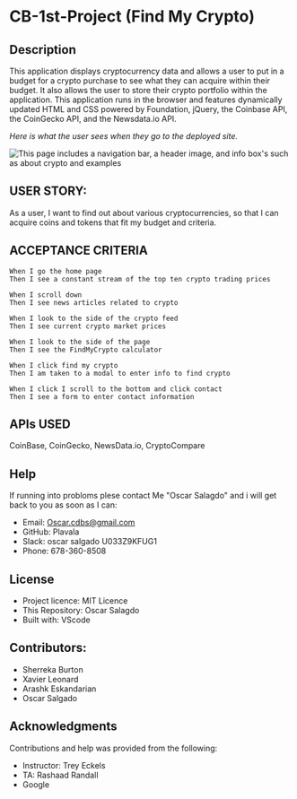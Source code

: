 # CB-1st-Project (Find My Crypto)

## Description

This application displays cryptocurrency data and allows a user to put in a budget for a crypto purchase to see what they can acquire within their budget. It also allows the user to store their crypto portfolio within the application. This application runs in the browser and features dynamically updated HTML and CSS powered by Foundation, jQuery, the Coinbase API, the CoinGecko API, and the Newsdata.io API.


*Here is what the user sees when they go to the deployed site.*

![*This page includes a navigation bar, a header image, and info box's such as about crypto and examples*](./assets/images/findmycryptoscreenshot.png)


## USER STORY: 

As a user, I want to find out about various cryptocurrencies, so that I can acquire coins and tokens that fit my budget and criteria. 

## ACCEPTANCE CRITERIA
```
When I go the home page 
Then I see a constant stream of the top ten crypto trading prices

When I scroll down 
Then I see news articles related to crypto

When I look to the side of the crypto feed
Then I see current crypto market prices

When I look to the side of the page
Then I see the FindMyCrypto calculator 

When I click find my crypto
Then I am taken to a modal to enter info to find crypto

When I click I scroll to the bottom and click contact
Then I see a form to enter contact information
```

## APIs USED 

CoinBase, CoinGecko, NewsData.io, CryptoCompare


## Help
If running into probloms plese contact Me "Oscar Salagdo" and i will get back to you as soon as I can:
- Email: Oscar.cdbs@gmail.com
- GitHub: Plavala
- Slack: oscar salgado U033Z9KFUG1
- Phone: 678-360-8508

## License
- Project licence: MIT Licence
- This Repository: Oscar Salagdo
- Built with: VScode

## Contributors: 
- Sherreka Burton
- Xavier Leonard
- Arashk Eskandarian
- Oscar Salgado

## Acknowledgments
Contributions and help was provided from the following:
- Instructor: Trey Eckels
- TA: Rashaad Randall
- Google 

